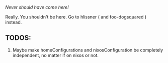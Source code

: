 *Never should have come here!*

Really. You shouldn't be here. Go to hlissner ( and foo-dogsquared ) instead.


## TODOS:

01. Maybe make homeConfigurations and nixosConfiguration be completely independent, no matter if on nixos or not.
